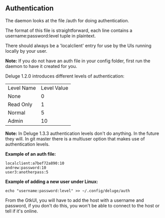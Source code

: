 ## Authentication
The daemon looks at the file [<config folder>](/faq.md#where-does-deluge-store-its-settingsconfig)/auth for doing authentication.

The format of this file is straightforward, each line contains a username:password:level tuple in plaintext.

There should always be a 'localclient' entry for use by the UIs running locally by your user.

**Note:**
If you do not have an auth file in your config folder, first run the daemon to have it created for you.

Deluge 1.2.0 introduces different levels of authentication:

|            |             |
|------------|-------------|
| Level Name | Level Value |
| None | 0 |
| Read Only | 1 |
| Normal | 5 |
| Admin | 10 |

**Note:**
In Deluge 1.3.3 authentication levels don't do anything. In the future they will.
In git master there is a multiuser option that makes use of authentication levels.

**Example of an auth file:**

```
localclient:a7bef72a890:10
andrew:password:10
user3:anotherpass:5
```
**Example of adding a new user under Linux:**

```
echo "username:password:level" >> ~/.config/deluge/auth
```

From the GtkUI, you will have to add the host with a username and password, if you don't do this, you won't be able to connect to the host or tell if it's online.